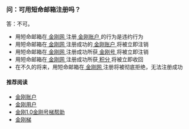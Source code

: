 ### 问：可用短命邮箱注册吗？
答：不可。
- 用短命邮箱在[ 金刚网 ](https://a2zitpro.github.io/web/kksitecn)注册[ 金刚账户 ](https://a2zitpro.github.io/web/kkaccount)的行为是违约行为
- 用短命邮箱在[ 金刚网 ](https://a2zitpro.github.io/web/kksitecn)注册成功的[ 金刚账户 ](https://a2zitpro.github.io/web/kkaccount)将被立即注销
- 用短命邮箱在[ 金刚网 ](https://a2zitpro.github.io/web/kksitecn)注册成功所获[ 金刚号 ](https://a2zitpro.github.io/web/kkid)将被立即注销
- 用短命邮箱在[ 金刚网 ](https://a2zitpro.github.io/web/kksitecn)注册成功所获[ 积分 ](https://a2zitpro.github.io/web/kkpoint)将被立即收回
- 在不久的将来，用短命邮箱在[ 金刚网 ](https://a2zitpro.github.io/web/kksitecn)注册将被彻底拒绝，无法注册成功

#### 推荐阅读

- [金刚账户](https://a2zitpro.github.io/web/kkaccount)
- [金刚用户](https://a2zitpro.github.io/web/list_kkuser)
- [金刚1.0金刚号梯帮助](https://a2zitpro.github.io/web/dlb)
- [金刚梯](https://a2zitpro.github.io/web/dlb)
